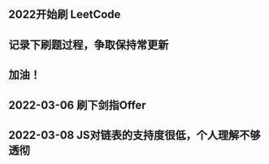 ## 2022开始刷 LeetCode
## 记录下刷题过程，争取保持常更新
## 加油！

## 2022-03-06 刷下剑指Offer

## 2022-03-08 JS对链表的支持度很低，个人理解不够透彻
